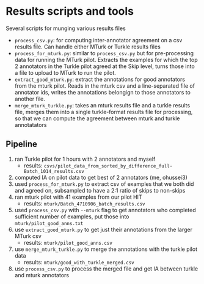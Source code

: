 # Results scripts and tools 

Several scripts for munging various results files 

- `process_csv.py`: for computing inter-annotator agreement on a csv results file. Can handle either MTurk or Turkle results files 
- `process_for_mturk.py`: similar to `process_csv.py` but for pre-processing data for running the MTurk pilot. Extracts the examples for which the top 2 annotators in the Turkle pilot agreed at the Skip level, turns those into a file to upload to MTurk to run the pilot.  
- `extract_good_mturk.py`: extract the annotations for good annotators from the mturk pilot. Reads in the mturk csv and a line-separated file of annotator ids, writes the annotations belongign to those annotators to another file. 
- `merge_mturk_turkle.py`: takes an mturk results file and a turkle results file, merges them into a single turkle-format results file for processing, so that we can compute the agreement between mturk and turkle annotatators 


## Pipeline 
1. ran Turkle pilot for 1 hours with 2 annotators and myself 
    - results: `csvs/pilot_data_from_sorted_by_difference_full-Batch_1014_results.csv` 
2. computed IA on pilot data to get best of 2 annotators (me, ohussei3) 
3. used `process_for_mturk.py` to extract csv of examples that we both did and agreed on, subsampled to have a 2:1 ratio of skips to non-skips 
4. ran mturk pilot with 41 examples from our pilot HIT 
    - results: `mturk/Batch_4710906_batch_results.csv` 
5. used `process_csv.py` with `--mturk` flag to get annotators who completed sufficient number of examples, put those into `mturk/pilot_good_anns.txt` 
6. use `extract_good_mturk.py` to get just their annotations from the larger MTurk csv 
    - results: `mturk/pilot_good_anns.csv` 
7. use `merge_mturk_turkle.py` to merge the annotations with the turkle pilot data
    - results: `mturk/good_with_turkle_merged.csv` 
8. use `process_csv.py` to process the merged file and get IA between turkle and mturk annotators 
